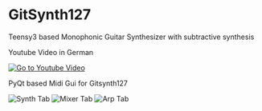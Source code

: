 # GitSynth127
Teensy3 based Monophonic Guitar Synthesizer with subtractive synthesis

Youtube Video in German


[![Go to Youtube Video](https://img.youtube.com/vi/Vln2Wjr82cE/0.jpg)](https://www.youtube.com/watch?v=Vln2Wjr82cE "Go to Youtube Video")

PyQt based Midi Gui for Gitsynth127



![Synth Tab](https://raw.githubusercontent.com/wolkstein/GitSynth127/master/img/pyqt-gui.jpg)
![Mixer Tab](https://raw.githubusercontent.com/wolkstein/GitSynth127/master/img/mixertab.jpg)
![Arp Tab](https://raw.githubusercontent.com/wolkstein/GitSynth127/master/img/arp-tab.jpg)


